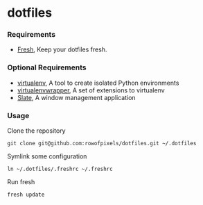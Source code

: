 # dotfiles

### Requirements
* [Fresh](http://freshshell.com/), Keep your dotfiles fresh.

### Optional Requirements
* [virtualenv](http://www.virtualenv.org/), A tool to create isolated Python environments
* [virtualenvwrapper](http://virtualenvwrapper.readthedocs.org/), A set of extensions to virtualenv
* [Slate](https://github.com/jigish/slate), A window management application

### Usage

Clone the repository

    git clone git@github.com:rowofpixels/dotfiles.git ~/.dotfiles

Symlink some configuration

    ln ~/.dotfiles/.freshrc ~/.freshrc

Run fresh

    fresh update
